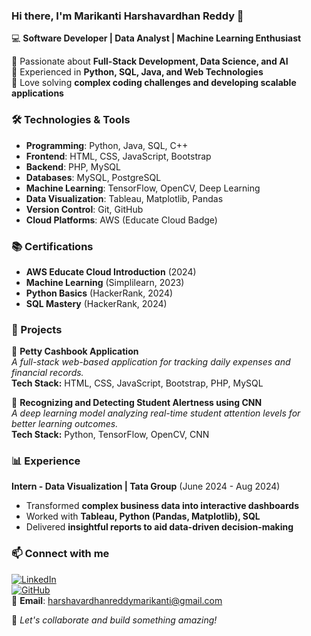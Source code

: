 ### Hi there, I'm Marikanti Harshavardhan Reddy 👋  
💻 **Software Developer | Data Analyst | Machine Learning Enthusiast**  

🔹 Passionate about **Full-Stack Development, Data Science, and AI**  
🔹 Experienced in **Python, SQL, Java, and Web Technologies**  
🔹 Love solving **complex coding challenges and developing scalable applications**  

### 🛠️ Technologies & Tools  
- **Programming**: Python, Java, SQL, C++  
- **Frontend**: HTML, CSS, JavaScript, Bootstrap  
- **Backend**: PHP, MySQL  
- **Databases**: MySQL, PostgreSQL  
- **Machine Learning**: TensorFlow, OpenCV, Deep Learning  
- **Data Visualization**: Tableau, Matplotlib, Pandas  
- **Version Control**: Git, GitHub  
- **Cloud Platforms**: AWS (Educate Cloud Badge)  

### 📚 Certifications  
- **AWS Educate Cloud Introduction** (2024)  
- **Machine Learning** (Simplilearn, 2023)  
- **Python Basics** (HackerRank, 2024)  
- **SQL Mastery** (HackerRank, 2024)  

### 🚀 Projects  
🔹 **Petty Cashbook Application**  
_A full-stack web-based application for tracking daily expenses and financial records._  
**Tech Stack:** HTML, CSS, JavaScript, Bootstrap, PHP, MySQL  

🔹 **Recognizing and Detecting Student Alertness using CNN**  
_A deep learning model analyzing real-time student attention levels for better learning outcomes._  
**Tech Stack:** Python, TensorFlow, OpenCV, CNN  

### 📊 Experience  
**Intern - Data Visualization | Tata Group** (June 2024 - Aug 2024)  
- Transformed **complex business data into interactive dashboards**  
- Worked with **Tableau, Python (Pandas, Matplotlib), SQL**  
- Delivered **insightful reports to aid data-driven decision-making**  

### 📫 Connect with me  
[![LinkedIn](https://img.shields.io/badge/LinkedIn-blue?style=flat-square&logo=linkedin)](https://www.linkedin.com/in/mharshareddy07)  
[![GitHub](https://img.shields.io/badge/GitHub-black?style=flat-square&logo=github)](https://github.com/YOUR_GITHUB_USERNAME)  
📩 **Email**: harshavardhanreddymarikanti@gmail.com  

🚀 _Let's collaborate and build something amazing!_  

